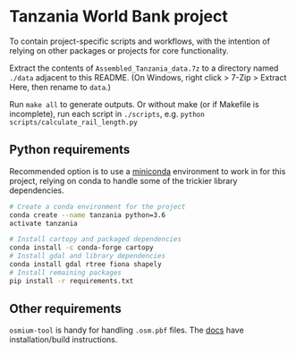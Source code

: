 # Tanzania World Bank project

To contain project-specific scripts and workflows, with the intention of
relying on other packages or projects for core functionality.

Extract the contents of `Assembled_Tanzania_data.7z` to a directory named
`./data` adjacent to this README. (On Windows, right click > 7-Zip > Extract
Here, then rename to `data`.)

Run `make all` to generate outputs. Or without make (or if Makefile is
incomplete), run each script in `./scripts`, e.g.
`python scripts/calculate_rail_length.py`

## Python requirements

Recommended option is to use a [miniconda](https://conda.io/miniconda.html)
environment to work in for this project, relying on conda to handle some of the
trickier library dependencies.

```bash
# Create a conda environment for the project
conda create --name tanzania python=3.6
activate tanzania

# Install cartopy and packaged dependencies
conda install -c conda-forge cartopy
# Install gdal and library dependencies
conda install gdal rtree fiona shapely
# Install remaining packages
pip install -r requirements.txt
```

## Other requirements

`osmium-tool` is handy for handling `.osm.pbf` files. The
[docs](http://osmcode.org/osmium-tool/manual.html) have installation/build
instructions.
